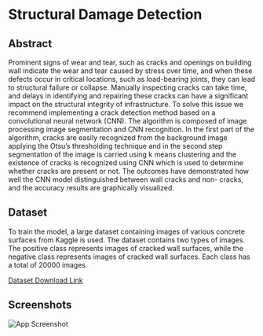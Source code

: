 
# Structural Damage Detection

## Abstract
Prominent signs of wear and tear, such as cracks and openings on building wall indicate the wear and tear caused by stress over time, and when these defects occur in critical locations, such as load-bearing joints, they can lead to structural failure or collapse. Manually inspecting cracks can take time, and delays in identifying and repairing these cracks can have a significant impact on the structural integrity of infrastructure. To solve this issue we recommend implementing a crack detection method based on a convolutional neural network (CNN). The algorithm is composed of image processing image segmentation and CNN recognition. In the first part of the algorithm, cracks are easily recognized from the background image applying the Otsu’s thresholding technique and in the second step segmentation of the image is carried using k means clustering and the existence of cracks is recognized using CNN which is used to determine whether cracks are present or not. The outcomes have demonstrated how well the CNN model distinguished between wall cracks and non- cracks, and the accuracy results are graphically visualized.

## Dataset 
To train the model, a large dataset containing images of various concrete surfaces from Kaggle is used. The dataset contains two types of images. The positive class represents images of cracked wall surfaces, while the negative class represents images of cracked wall surfaces. Each class has a total of 20000 images.

[Dataset Download Link](https://www.kaggle.com/datasets/arunrk7/surface-crack-detection)
## Screenshots

![App Screenshot]()

